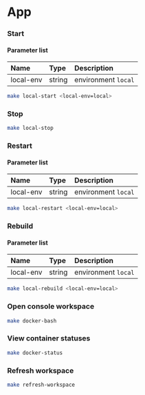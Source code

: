 # App

### Start

#### Parameter list

 Name | Type | Description
:-------|:-------|:-------
local-env | string | environment `local`

```bash
make local-start <local-env=local>
```

### Stop

```bash
make local-stop
```

### Restart

#### Parameter list

 Name | Type | Description
:-------|:-------|:-------
local-env | string | environment `local`

```bash
make local-restart <local-env=local>
```

### Rebuild

#### Parameter list

 Name | Type | Description
:-------|:-------|:-------
local-env | string | environment `local`

```bash
make local-rebuild <local-env=local>
```

### Open console workspace

```bash
make docker-bash
```

### View container statuses

```bash
make docker-status
```

### Refresh workspace

```bash
make refresh-workspace
```
